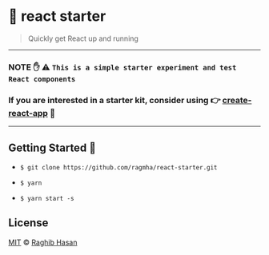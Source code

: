 # 🦄 react starter
> Quickly get React up and running

---
### NOTE ✋ ⚠️ `This is a simple starter experiment and test React components`

### If you are interested in a starter kit, consider using 👉 [create-react-app](https://github.com/facebookincubator/create-react-app) 🎉
---
## Getting Started 🚀

* ```$ git clone https://github.com/ragmha/react-starter.git```

* ```$ yarn```

* ```$ yarn start -s```


## License
[MIT](./license) © [Raghib Hasan](http://raghibm.com/)
